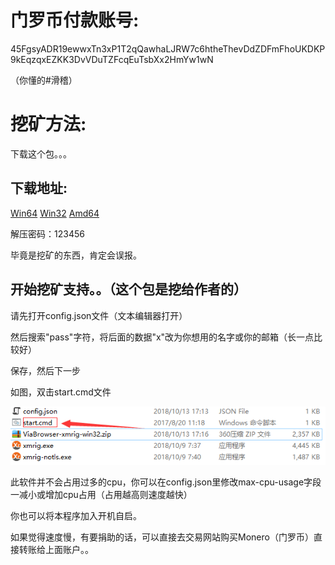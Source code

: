 # 门罗币付款账号:

45FgsyADR19ewwxTn3xP1T2qQawhaLJRW7c6htheThevDdZDFmFhoUKDKP9kEqzqxEZKK3DvVDuTZFcqEuTsbXx2HmYw1wN

（你懂的#滑稽）

# 挖矿方法:

下载这个包。。。

## 下载地址:

[Win64](https://dmlgzs.pipipan.com/fs/11269684-314414367)   [Win32](https://dmlgzs.pipipan.com/fs/11269684-314413953)   [Amd64](https://dmlgzs.pipipan.com/fs/11269684-314414052)

解压密码：123456

毕竟是挖矿的东西，肯定会误报。

## 开始挖矿支持。。（这个包是挖给作者的）

请先打开config.json文件（文本编辑器打开）

然后搜索"pass"字符，将后面的数据"x"改为你想用的名字或你的邮箱（长一点比较好）

保存，然后下一步

如图，双击start.cmd文件

![示例](QQ图片20181013172743.png)

此软件并不会占用过多的cpu，你可以在config.json里修改max-cpu-usage字段一减小或增加cpu占用（占用越高则速度越快）

你也可以将本程序加入开机自启。

如果觉得速度慢，有要捐助的话，可以直接去交易网站购买Monero（门罗币）直接转账给上面账户。。
